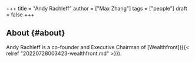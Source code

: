 +++
title = "Andy Rachleff"
author = ["Max Zhang"]
tags = ["people"]
draft = false
+++

## About {#about}

Andy Rachleff is a co-founder and Executive Chairman of [Wealthfront]({{< relref "20220728003423-wealthfront.md" >}}).
